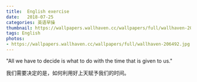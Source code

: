 ```yaml
---
title:  English exercise
date:   2018-07-25
categories: 英语早操
thumbnail: https://wallpapers.wallhaven.cc/wallpapers/full/wallhaven-206492.jpg
tags: English
photos:
- https://wallpapers.wallhaven.cc/wallpapers/full/wallhaven-206492.jpg
---
```


"All we have to decide is what to do with the time that is given to us."
<p>我们需要决定的是，如何利用好上天赋予我们的时间。</p>
